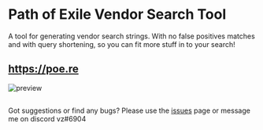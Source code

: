 # Path of Exile Vendor Search Tool

A tool for generating vendor search strings. With no false positives matches and with query shortening, so you can fit more stuff in to your search!

## https://poe.re

![preview](public/preview.png)

##

Got suggestions or find any bugs? Please use the [issues](https://github.com/veiset/poe-vendor-string/issues) page or message me on discord vz#6904
